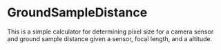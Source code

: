 # GroundSampleDistance
This is a simple calculator for determining pixel size for a camera sensor and ground sample distance given a sensor, focal length, and a altitude.


